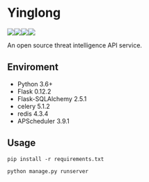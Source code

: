 # Yinglong 

![](https://img.shields.io/badge/python-3.6-blue)![](https://img.shields.io/badge/Flask-0.12.2-green)![](https://img.shields.io/badge/celery-5.1.2-green)![](https://img.shields.io/badge/redis-4.3.4-green)

An open source threat intelligence API service.

## Enviroment

- Python 3.6+
- Flask 0.12.2
- Flask-SQLAlchemy 2.5.1
- celery 5.1.2
- redis 4.3.4
- APScheduler 3.9.1

## Usage

```shell
pip install -r requirements.txt
```

```shell
python manage.py runserver
```
